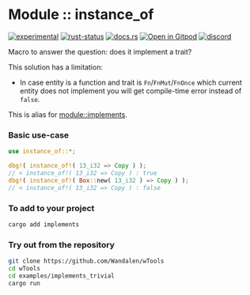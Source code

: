 <!-- {{# generate.module_header{} #}} -->

# Module :: instance_of
<!--{ generate.module_header.start() }-->
 [![experimental](https://raster.shields.io/static/v1?label=&message=experimental&color=orange)](https://github.com/emersion/stability-badges#experimental) [![rust-status](https://github.com/Wandalen/wTools/actions/workflows/module_instance_of_push.yml/badge.svg)](https://github.com/Wandalen/wTools/actions/workflows/module_instance_of_push.yml) [![docs.rs](https://img.shields.io/docsrs/instance_of?color=e3e8f0&logo=docs.rs)](https://docs.rs/instance_of) [![Open in Gitpod](https://raster.shields.io/static/v1?label=try&message=online&color=eee&logo=gitpod&logoColor=eee)](https://gitpod.io/#RUN_PATH=.,SAMPLE_FILE=sample%2Frust%2Finstance_of_trivial%2Fsrc%2Fmain.rs,RUN_POSTFIX=--example%20instance_of_trivial/https://github.com/Wandalen/wTools)
[![discord](https://img.shields.io/discord/872391416519737405?color=eee&logo=discord&logoColor=eee&label=ask)](https://discord.gg/m3YfbXpUUY)
<!--{ generate.module_header.end }-->

Macro to answer the question: does it implement a trait?

This solution has a limitation:

- In case entity is a function and trait is `Fn`/`FnMut`/`FnOnce` which current entity does not implement you will get compile-time error instead of `false`.

This is alias for [module::implements](https://github.com/Wandalen/wTools/tree/master/module/core/implements).

### Basic use-case

<!-- {{# generate.module{} #}} -->

```rust
use instance_of::*;

dbg!( instance_of!( 13_i32 => Copy ) );
// < instance_of!( 13_i32 => Copy ) : true
dbg!( instance_of!( Box::new( 13_i32 ) => Copy ) );
// < instance_of!( 13_i32 => Copy ) : false
```

### To add to your project

```sh
cargo add implements
```

### Try out from the repository

```sh
git clone https://github.com/Wandalen/wTools
cd wTools
cd examples/implements_trivial
cargo run
```
